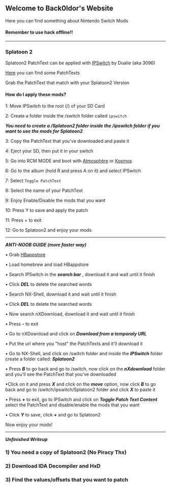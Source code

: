 ## Welcome to Back0ldor's Website

Here you can find something about Nintendo Switch Mods

#### Remember to use hack offline!!

---
### Splatoon 2

Splatoon2 PatchText can be applied with [IPSwitch](http://github.com/3096/IPSwitch/releases) by Dualie (aka 3096)

[Here](https://github.com/OatmealDome/Splatoon-2-Misc-Patches) you can find some PatchTexts

Grab the PatchText that match with your Splatoon2 Version

#### How do I apply these mods?

1: Move IPSwitch to the root (/) of your SD Card

2: Create a folder inside the /switch folder called ```ipswitch``` 

***You need to create a /Splatoon2 folder inside the /ipswitch folder if you want to use the mods for Splatoon2***

3: Copy the PatchText that you've downloaded and paste it 

4: Eject your SD, then put it in your switch

5: Go into RCM MODE and boot with [Atmosphère](https://github.com/Atmosphere-NX/Atmosphere/releases) or [Kosmos](https://github.com/AtlasNX/Kosmos/releases)

6: Go to the album (hold R and press A on it) and select IPSwitch

7: Select ```Toggle PatchText ```

8: Select the name of your PatchText

9: Enjoy Enable/Disable the mods that you want 

10: Press Y to save and apply the patch 

11: Press + to exit

12: Go to Splatoon2 and enjoy your mods

---
***ANTI-NOOB GUIDE (more faster way)***

• Grab [HBappstore](https://github.com/4TU/HBappstore/releases)


• Load homebrew and load HBappstore


• Search IPSwitch in the ***search bar*** , download it and wait until it finish


• Click ***DEL*** to delete the searched words


• Search NX-Shell, download it and wait until it finish


• Click ***DEL*** to delete the searched words


• Now search nXDownload, download it and wait until it finish


• Press ***-*** to exit


• Go to nXDownload and click on ***Download from a temporaly URL***


• Put the url where you "host" the PatchTexts and it'll download it


• Go to NX-Shell, and click on /switch folder and inside the ***IPSwitch*** folder create a folder called: ***Splatoon2***


• Press ***B*** to go back and go to /switch, now click on the ***nXdownload*** folder and you'll see the PatchText that you've downloaded


•Click on it and press ***X*** and click on the ***move*** option, now click ***B*** to go back and go to /switch/ipswitch/Splatoon2 folder and click ***X*** to paste it
 

• Press ***+*** to exit, go to IPSwitch and click on ***Toggle Patch Text Content*** select the PatchText and disable/enable the mods that you want


• Click ***Y*** to save, click ***+*** and go to Splatoon2


Now enjoy your mods!

---
***Unfinished Writeup***

### 1) You need a copy of Splatoon2 (No Piracy Thx)

### 2) Download IDA Decompiler and HxD

### 3) Find the values/offsets that you want to patch 



